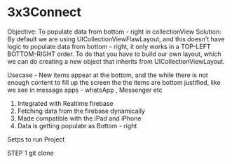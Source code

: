 # 3x3Connect

Objective: To populate data from bottom - right in collectionView
Solution: By default we are using UICollectionViewFlawLayout, and this doesn't have logic to populate data from bottom - right, it only works in a TOP-LEFT BOTTOM-RIGHT order. To do that you have to build our own layout, which we can do creating a new object that inherits from UICollectionViewLayout.

Usecase - 
New items appear at the bottom, and the while there is not enough content to fill up the screen the the items are bottom justified, like we see in message apps - whatsApp , Messenger etc

1. Integrated with Realtime firebase
2. Fetching data from the firebase dynamically
3. Made compatible with the iPad and iPhone
4. Data is getting populate as Bottom - right 


Setps to run Project

STEP 1 
git clone 

